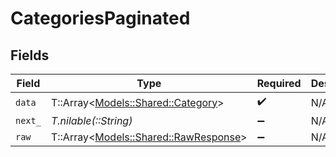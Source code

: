 # CategoriesPaginated


## Fields

| Field                                                                       | Type                                                                        | Required                                                                    | Description                                                                 |
| --------------------------------------------------------------------------- | --------------------------------------------------------------------------- | --------------------------------------------------------------------------- | --------------------------------------------------------------------------- |
| `data`                                                                      | T::Array<[Models::Shared::Category](../../models/shared/category.md)>       | :heavy_check_mark:                                                          | N/A                                                                         |
| `next_`                                                                     | *T.nilable(::String)*                                                       | :heavy_minus_sign:                                                          | N/A                                                                         |
| `raw`                                                                       | T::Array<[Models::Shared::RawResponse](../../models/shared/rawresponse.md)> | :heavy_minus_sign:                                                          | N/A                                                                         |